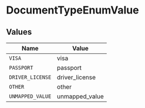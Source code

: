 # DocumentTypeEnumValue


## Values

| Name             | Value            |
| ---------------- | ---------------- |
| `VISA`           | visa             |
| `PASSPORT`       | passport         |
| `DRIVER_LICENSE` | driver_license   |
| `OTHER`          | other            |
| `UNMAPPED_VALUE` | unmapped_value   |